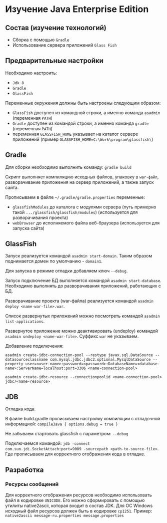 # Изучение Java Enterprise Edition

## Состав (изучение технологий)

- Сборка с помощью `Gradle`
- Использование сервера приложений `Glass Fish`

## Предварительные настройки

Необходимо настроить:
- `Jdk 8`
- `Gradle`
- `GlassFish`

Переменные окружения должны быть настроены следующим образом:
- `GlassFish` доступен из командной строки, а именно команда `asadmin` (переменная `PATH`)
- `Gradle` доступен из командой строки, а именно команда `gradle` (переменная `PATH`)
- переменная `GLASSFISH_HOME` указывает на каталог сервере приложений (пример `GLASSFISH_HOME=C:\Work\program\glassfish\`)

## Gradle

Для сборки необходимо выполнить команду: `gradle build`

Скрипт выполняет компиляцию исходных файлов, упаковку в `war-файл`, разворачивание приложения на сервер приложений, а также запуск сайта.

Прописываем в файле `~/.gradle/gradle.properties` переменные:
- `glassfishModules` до каталога с модулями сервера (путь примерно такой `.../glassfish/glassfish/modules`) (используется для разворачивания проекта)
- `webBrowser` до исполняемого файла веб-браузера (используется для запуска сайта)

## GlassFish

Запуск реализуется командой `asadmin start-domain`. Таким образом поднимается домен по умолчанию - `domain1`.

Для запуска в режиме отладки добавляем ключ `--debug`.

Запуск подключение БД выполняется командой `asadmin start-database`. Необходимо выполнять до разворачивания приложений, работающих с БД.

Разворачивание проекта (war-файла) реализуется командой `asadmin deploy <name-war-file>.war`.

Список развернутых приложений можно посмотреть командой `asadmin list-applications`.

Развернутое приложение можно деактивировать (undeploy) командой `asadmin undeploy <name-war-file>`. Суффикс `war` не указываем.

Добавление подключения:

`asadmin create-jdbc-connection-pool --restype javax.sql.DataSource --datasourceclassname com.mysql.jdbc.jdbc2.optional.MysqlDataSource --property user=<user-name>:password=<password>:DatabaseName=<database-name>:ServerName=localhost:port=3306 <name-connection-pool>`

`asadmin create-jdbc-resource --connectionpoolid <name-connection-pool> jdbc/<name-resource>`


## JDB

Отладка кода.

В файле build.gradle прописываем настройку компиляции с отладочной информацией: ` compileJava { options.debug = true } `

Не забываем стартовать glassfish с параметром: `--debug`

Подключаемся командой: `jdb -connect com.sun.jdi.SocketAttach:port=9009 -sourcepath <path-to-source-file>`. Где <path-to-source-file> прописываем для корректного отображения кода в отладке.

## Разработка

### Ресурсы сообщений

Для корректного отображения ресурсов необходимо использовать файл в кодировке `UNICODE`. Его можно сформировать с помощью утилиты native2ascii, которая входит в состав JDK. Для ОС Windows исходный файл ресурсов должен быть в кодировке `cp1251`.
Пример:
`native2ascii message-ru.properties message.properties`
